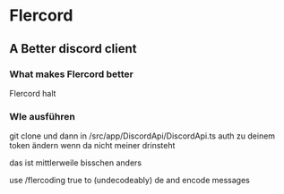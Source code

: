 # Flercord

## A Better discord client

### What makes Flercord better
Flercord halt

### WIe ausführen
git clone und dann in /src/app/DiscordApi/DiscordApi.ts auth zu deinem token ändern wenn da nicht meiner drinsteht



das ist mittlerweile bisschen anders


use /flercoding true to (undecodeably) de and encode messages
